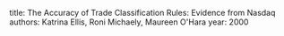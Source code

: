 
title: The Accuracy of Trade Classification Rules: Evidence from Nasdaq
authors: Katrina Ellis, Roni Michaely, Maureen O'Hara
year: 2000


